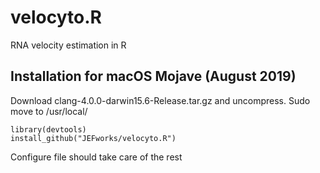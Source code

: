 # velocyto.R
RNA velocity estimation in R

## Installation for macOS Mojave (August 2019)

Download clang-4.0.0-darwin15.6-Release.tar.gz and uncompress. Sudo move to /usr/local/

```
library(devtools)
install_github("JEFworks/velocyto.R")
```

Configure file should take care of the rest
